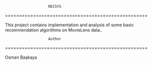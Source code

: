                         RECSYS
===================================================

This project contains implementation and analysis of some basic recommendation algorithms on MovieLens data..


                        Author
===================================================

Osman Başkaya
